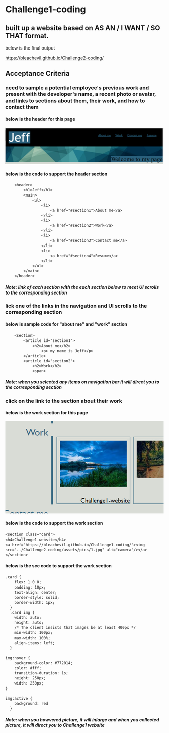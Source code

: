 # Challenge1-coding
## built up a website based on AS AN / I WANT / SO THAT format.
below is the final output

https://bleachevil.github.io/Challenge2-coding/

## Acceptance Criteria
### need to sample a potential employee's previous work and present with the developer's name, a recent photo or avatar, and links to sections about them, their work, and how to contact them

#### below is the header for this page
![](https://github.com/bleachevil/Challenge2-coding/blob/main/pics/1.png?raw=true)
#### below is the code to support the header section
```
    <header>  
        <h1>Jeff</h1>    
        <main>
            <ul>
                <li> 
                    <a href="#section1">About me</a>
                </li>
                <li> 
                    <a href="#section2">Work</a>
                </li>
                <li> 
                    <a href="#section3">Contact me</a>
                </li>
                <li> 
                    <a href="#section4">Resume</a>
                </li>
            </ul>
        </main>
    </header>
```
##### *Note: link of each section with the each section below to meet UI scrolls to the corresponding section*

### lick one of the links in the navigation and UI scrolls to the corresponding section

#### below is sample code for "about me" and "work" section
```
    <section>
        <article id="section1">
            <h2>About me</h2>
                <p> my name is Jeff</p>
        </article>
        <article id="section2">
            <h2>Work</h2>
            <span>
```
##### *Note: when you selected any items on navigation bar it will direct you to the corresponding section*

### click on the link to the section about their work

#### below is the work section for this page
![](https://github.com/bleachevil/Challenge2-coding/blob/main/pics/2.png?raw=true)
#### below is the code to support the work section
```
<section class="card">
<h4>Challenge1-website</h4>
<a href="https://bleachevil.github.io/Challenge1-coding/"><img src="../Challenge2-coding/assets/pics/1.jpg" alt="camera"/></a>
</section>
```
#### below is the scc code to support the work section
```
.card {
    flex: 1 0 0;
    padding: 10px;
    text-align: center;
    border-style: solid;
    border-width: 1px;
  }
  .card img {
    width: auto;
    height: auto;
    /* The client insists that images be at least 400px */
    min-width: 100px;
    max-width: 100%;
    align-items: left;
  }

img:hover {
    background-color: #772014;
    color: #fff;
    transition-duration: 1s;
    height: 250px;
    width: 250px;
}

img:active {
    background: red
  }
```
##### *Note: when you howvered picture, it will inlarge and when you collected picture, it will direct you to Challenge1 website*

